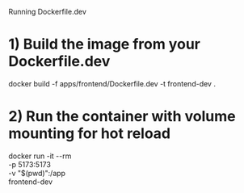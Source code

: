 Running Dockerfile.dev

# 1) Build the image from your Dockerfile.dev
docker build -f apps/frontend/Dockerfile.dev -t frontend-dev .

# 2) Run the container with volume mounting for hot reload
docker run -it --rm \
  -p 5173:5173 \
  -v "$(pwd)":/app \
  frontend-dev
